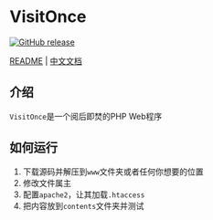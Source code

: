 # VisitOnce
[![GitHub release](https://img.shields.io/github/v/tag/hzyitc/VisitOnce?label=release)](https://github.com/hzyitc/VisitOnce/releases)

[README](README.md) | [中文文档](README_zh.md)

## 介绍

`VisitOnce`是一个阅后即焚的PHP Web程序

## 如何运行

1. 下载源码并解压到`www`文件夹或者任何你想要的位置
2. 修改文件属主
3. 配置`apache2`，让其加载`.htaccess`
4. 把内容放到`contents`文件夹并测试
